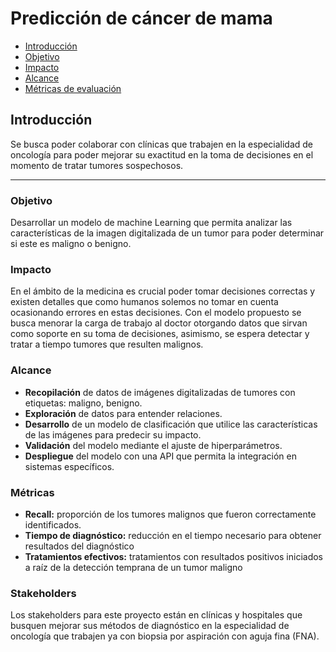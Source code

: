 # Predicción de cáncer de mama

- [Introducción](#contexto)
- [Objetivo](#objetivo)
- [Impacto](#impacto)
- [Alcance](#alcance)
- [Métricas de evaluación](#métricas)

## Introducción 
Se busca poder colaborar con clínicas que trabajen en la especialidad de oncología para poder mejorar su exactitud en la toma de decisiones en el momento de tratar tumores sospechosos. 

<hr>

### Objetivo 
Desarrollar un modelo de machine Learning que permita analizar las características de la imagen digitalizada de un tumor para poder determinar si este es maligno o benigno. 


### Impacto
En el ámbito de la medicina es crucial poder tomar decisiones correctas y existen detalles que como humanos solemos no tomar en cuenta ocasionando errores en estas decisiones. 
Con el modelo propuesto se busca menorar la carga de trabajo al doctor otorgando datos que sirvan como soporte en su toma de decisiones, asimismo, se espera detectar y tratar a tiempo tumores que resulten malignos. 

### Alcance
- **Recopilación** de datos de imágenes digitalizadas de tumores con etiquetas: maligno, benigno.
- **Exploración** de datos para entender relaciones.
- **Desarrollo** de un modelo de clasificación que utilice las características de las imágenes para predecir su impacto.
- **Validación** del modelo mediante el ajuste de hiperparámetros.
- **Despliegue** del modelo con una API que permita la integración en sistemas específicos. 

### Métricas
- **Recall:** proporción de los tumores malignos que fueron correctamente identificados. 
- **Tiempo de diagnóstico:** reducción en el tiempo necesario para obtener resultados del diagnóstico
- **Tratamientos efectivos:** tratamientos con resultados positivos iniciados a raíz de la detección temprana de un tumor maligno

### Stakeholders
Los stakeholders para este proyecto están en clínicas y hospitales que busquen mejorar sus métodos de diagnóstico en la especialidad de oncología que trabajen ya con biopsia por aspiración con aguja fina (FNA).
